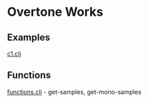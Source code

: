 # Overtone Works

## Examples
<a href="https://github.com/paullucas/overtone-works/blob/template/src/otworks/c1.clj">c1.clj</a>

## Functions
<a href="https://github.com/paullucas/overtone-works/blob/template/src/otworks/functions.clj">functions.clj</a> - get-samples, get-mono-samples
